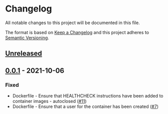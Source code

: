 # Changelog

All notable changes to this project will be documented in this file.

The format is based on [Keep a Changelog](https://keepachangelog.com/en/1.0.0/)
and this project adheres to [Semantic Versioning](https://semver.org/spec/v2.0.0.html).

## [Unreleased]

## [0.0.1] - 2021-10-06
### Fixed
- Dockerfile - Ensure that HEALTHCHECK instructions have been added to container images - autoclosed ([#11](https://github.com/SmartBear/changelog-bot/issues/11))
- Dockerfile - Ensure that a user for the container has been created ([#7](https://github.com/SmartBear/changelog-bot/issues/7))

[Unreleased]: https://github.com/SmartBear/changelog-bot/compare/0.0.1...main
[0.0.1]: https://github.com/SmartBear/changelog-bot/compare/2aff8a3d9ac686f30bede9f528f74ab6e1560f0f...0.0.1
